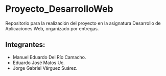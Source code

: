 # Proyecto_DesarrolloWeb
Repositorio para la realización del proyecto en la asignatura Desarrollo de Aplicaciones Web, organizado por entregas.

## Integrantes:
 - Manuel Eduardo Del Río Camacho.
 - Eduardo José Matos Uc.
 - Jorge Gabriel Várguez Suárez.
   
